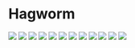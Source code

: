 # Hagworm

![](https://img.shields.io/pypi/v/hagworm.svg)
![](https://img.shields.io/pypi/format/hagworm.svg)
![](https://img.shields.io/pypi/implementation/hagworm.svg)
![](https://img.shields.io/pypi/pyversions/hagworm.svg)
![](https://img.shields.io/github/license/wsb310/hagworm.svg)
![](https://img.shields.io/github/languages/code-size/wsb310/hagworm.svg)
![](https://img.shields.io/github/repo-size/wsb310/hagworm.svg)
![](https://img.shields.io/github/downloads/wsb310/hagworm/total.svg)
![](https://img.shields.io/github/forks/wsb310/hagworm.svg)
![](https://img.shields.io/github/stars/wsb310/hagworm.svg)
![](https://img.shields.io/github/watchers/wsb310/hagworm.svg)
![](https://img.shields.io/github/last-commit/wsb310/hagworm.svg)
